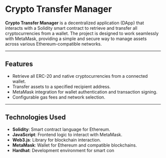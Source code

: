 # Crypto Transfer Manager

**Crypto Transfer Manager** is a decentralized application (DApp) that interacts with a Solidity smart contract to retrieve and transfer all cryptocurrencies from a wallet. The project is designed to work seamlessly with MetaMask, providing a simple and secure way to manage assets across various Ethereum-compatible networks.

---

## Features

- Retrieve all ERC-20 and native cryptocurrencies from a connected wallet.
- Transfer assets to a specified recipient address.
- MetaMask integration for wallet authentication and transaction signing.
- Configurable gas fees and network selection.

---

## Technologies Used

- **Solidity**: Smart contract language for Ethereum.
- **JavaScript**: Frontend logic to interact with MetaMask.
- **Web3.js**: Library for blockchain interaction.
- **MetaMask**: Wallet for Ethereum and compatible blockchains.
- **Hardhat**: Development environment for smart con
